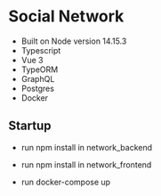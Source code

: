 # Social Network 
- Built on Node version 14.15.3
- Typescript
- Vue 3
- TypeORM
- GraphQL
- Postgres
- Docker

## Startup

* run npm install in network_backend
* run npm install in network_frontend

* run docker-compose up